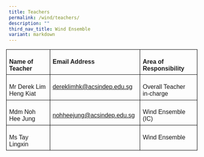 ```yaml
---
title: Teachers
permalink: /wind/teachers/
description: ""
third_nav_title: Wind Ensemble
variant: markdown
---
```



<table style="margin-left:-5.0pt;border-collapse:collapse;mso-table-layout-alt:fixed;
 border:none;mso-border-alt:solid black .75pt;mso-yfti-tbllook:1536;mso-padding-alt:
 0in 5.4pt 0in 5.4pt;mso-border-insideh:.75pt solid black;mso-border-insidev:
 .75pt solid black" width="619" cellpadding="0" cellspacing="0" border="1" class="MsoNormalTable"><tbody><tr style="mso-yfti-irow:0;mso-yfti-firstrow:yes;height:.15in"><td style="width:146.75pt;border:solid black 1.0pt;
  padding:5.0pt 8.0pt 5.0pt 5.0pt;height:.15in" valign="top" width="196"><p style="margin-bottom:0in" class="MsoNormal"><b style="mso-bidi-font-weight:
  normal"><span style="font-family:&quot;Arial&quot;,sans-serif">Name of Teacher</span></b><span style="font-family:&quot;Arial&quot;,sans-serif"></span></p></td><td style="width:170.1pt;border:solid black 1.0pt;
  border-left:none;mso-border-left-alt:solid black 1.0pt;padding:5.0pt 8.0pt 5.0pt 5.0pt;
  height:.15in" valign="top" width="227"><p style="margin-bottom:0in" class="MsoNormal"><b style="mso-bidi-font-weight:
  normal"><span style="font-family:&quot;Arial&quot;,sans-serif">Email Address</span></b><span style="font-family:&quot;Arial&quot;,sans-serif"></span></p></td><td style="width:147.75pt;border:solid black 1.0pt;
  border-left:none;mso-border-left-alt:solid black 1.0pt;padding:5.0pt 8.0pt 5.0pt 5.0pt;
  height:.15in" valign="top" width="197"><p style="margin-bottom:0in" class="MsoNormal"><b style="mso-bidi-font-weight:
  normal"><span style="font-family:&quot;Arial&quot;,sans-serif">Area of Responsibility</span></b><span style="font-family:&quot;Arial&quot;,sans-serif"></span></p></td></tr><tr style="mso-yfti-irow:1;height:.15in"><td style="width:146.75pt;border:solid black 1.0pt;
  border-top:none;mso-border-top-alt:solid black 1.0pt;padding:5.0pt 8.0pt 5.0pt 5.0pt;
  height:.15in" valign="top" width="196"><p style="margin-bottom:0in" class="MsoNormal"><span style="font-family:&quot;Arial&quot;,sans-serif">Mr Derek Lim Heng Kiat</span></p></td><td style="width:170.1pt;border-top:none;border-left:
  none;border-bottom:solid black 1.0pt;border-right:solid black 1.0pt;
  mso-border-top-alt:solid black 1.0pt;mso-border-left-alt:solid black 1.0pt;
  padding:5.0pt 8.0pt 5.0pt 5.0pt;height:.15in" valign="top" width="227"><p style="margin-bottom:0in" class="MsoNormal"><a href="mailto:dereklimhk@acsindep.edu.sg"><span style="font-family:&quot;Arial&quot;,sans-serif">dereklimhk@acsindep.edu.sg</span></a><span style="font-family:&quot;Arial&quot;,sans-serif"></span></p></td><td style="width:147.75pt;border-top:none;border-left:
  none;border-bottom:solid black 1.0pt;border-right:solid black 1.0pt;
  mso-border-top-alt:solid black 1.0pt;mso-border-left-alt:solid black 1.0pt;
  padding:5.0pt 8.0pt 5.0pt 5.0pt;height:.15in" valign="top" width="197"><p style="margin-bottom:0in" class="MsoNormal"><span style="font-family:&quot;Arial&quot;,sans-serif">Overall Teacher in-charge</span></p></td></tr><tr style="mso-yfti-irow:2;height:.15in"><td style="width:146.75pt;border:solid black 1.0pt;border-top:none;
  mso-border-top-alt:solid black 1.0pt;padding:5.0pt 8.0pt 5.0pt 5.0pt;
  height:.15in" width="196"><p style="margin-bottom:0in" class="MsoNormal"><span style="font-family:&quot;Arial&quot;,sans-serif">Mdm Noh Hee Jung</span></p></td><td style="width:170.1pt;border-top:none;border-left:none;
  border-bottom:solid black 1.0pt;border-right:solid black 1.0pt;mso-border-top-alt:
  solid black 1.0pt;mso-border-left-alt:solid black 1.0pt;padding:5.0pt 8.0pt 5.0pt 5.0pt;
  height:.15in" width="227"><p style="margin-bottom:0in" class="MsoNormal"><a href="mailto:nohheejung@acsindep.edu.sg"><span style="font-family:&quot;Arial&quot;,sans-serif">nohheejung@acsindep.edu.sg</span></a><span style="font-family:&quot;Arial&quot;,sans-serif"></span></p></td><td style="width:147.75pt;border-top:none;border-left:
  none;border-bottom:solid black 1.0pt;border-right:solid black 1.0pt;
  mso-border-top-alt:solid black 1.0pt;mso-border-left-alt:solid black 1.0pt;
  padding:5.0pt 8.0pt 5.0pt 5.0pt;height:.15in" valign="top" width="197"><p style="margin-bottom:0in" class="MsoNormal"><span style="font-family:&quot;Arial&quot;,sans-serif">Wind Ensemble (IC)</span></p></td></tr><tr style="mso-yfti-irow:3;mso-yfti-lastrow:yes;height:.15in"><td style="width:146.75pt;border:solid black 1.0pt;
  border-top:none;mso-border-top-alt:solid black 1.0pt;padding:5.0pt 8.0pt 5.0pt 5.0pt;
  height:.15in" valign="top" width="196"><p style="margin-bottom:0in" class="MsoNormal"><span style="font-family:&quot;Arial&quot;,sans-serif">Ms Tay Lingxin</span></p></td><td style="width:170.1pt;border-top:none;border-left:
  none;border-bottom:solid black 1.0pt;border-right:solid black 1.0pt;
  mso-border-top-alt:solid black 1.0pt;mso-border-left-alt:solid black 1.0pt;
  padding:5.0pt 8.0pt 5.0pt 5.0pt;height:.15in" valign="top" width="227"><p style="margin-bottom:0in" class="MsoNormal"><span style="font-family:&quot;Arial&quot;,sans-serif">&nbsp;</span></p></td><td style="width:147.75pt;border-top:none;border-left:
  none;border-bottom:solid black 1.0pt;border-right:solid black 1.0pt;
  mso-border-top-alt:solid black 1.0pt;mso-border-left-alt:solid black 1.0pt;
  padding:5.0pt 8.0pt 5.0pt 5.0pt;height:.15in" valign="top" width="197"><p style="margin-bottom:0in" class="MsoNormal"><span style="font-family:&quot;Arial&quot;,sans-serif">Wind Ensemble</span></p></td></tr></tbody></table>